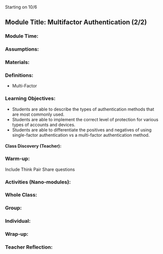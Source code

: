 Starting on 10/6
## Module Title: Multifactor Authentication (2/2)
### Module Time:
### Assumptions:
### Materials:
### Definitions:
* Multi-Factor
### Learning Objectives:
* Students are able to describe the types of authentication methods that are most commonly used.
* Students are able to implement the correct level of protection for various types of accounts and devices.
* Students are able to differentiate the positives and negatives of using single-factor authentication vs a multi-factor authentication method.

#### Class Discovery (Teacher):

### Warm-up:
Include Think Pair Share questions
### Activities (Nano-modules):
### Whole Class:

### Group:

### Individual:

### Wrap-up:

### Teacher Reflection:
